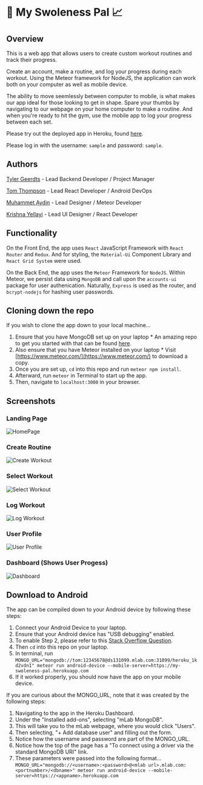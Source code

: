 # :memo: My Swoleness Pal :chart_with_upwards_trend: 


## Overview
This is a web app that allows users to create custom workout routines and track their progress.

Create an account, make a routine, and log your progress during each workout. Using the Meteor framework for NodeJS, the application can work both on your computer as well as mobile device. 

The ability to move seemlessly between computer to mobile, is what makes our app ideal for those looking to get in shape. Spare your thumbs by navigating to our webpage on your home computer to make a routine. And when you're ready to hit the gym, use the mobile app to log your progress between each set.

Please try out the deployed app in Heroku, found [here](https://my-swoleness-pal.herokuapp.com).

Please log in with the username: `sample` and password: `sample`.


## Authors
[Tyler Geerdts](https://github.com/tygee713) - Lead Backend Developer / Project Manager 

[Tom Thompson](https://github.com/tomtom28) - Lead React Developer / Android DevOps

[Muhammet Aydin](https://github.com/muhammeta7) - Lead Designer / Meteor Developer

[Krishna Yellayi](https://github.com/darthvader1118) - Lead UI Designer / React Developer


## Functionality
On the Front End, the app uses `React` JavaScript Framework with `React Router` and `Redux`. And for styling, the `Material-Ui` Component Library and `React Grid System` were used.

On the Back End, the app uses the `Meteor` Framework for `NodeJS`. Within Meteor, we persist data using `MongoDB` and call upon the `accounts-ui` package for user authenication. Naturally, `Express` is used as the router, and `bcrypt-nodejs` for hashing user passwords.



## Cloning down the repo
If you wish to clone the app down to your local machine...
  1. Ensure that you have MongoDB set up on your laptop
    * An amazing repo to get you started with that can be found [here](https://github.com/dannyvassallo/mongo_lesson).
  2. Also ensure that you have Meteor installed on your laptop
    * Visit [https://www.meteor.com/](https://www.meteor.com/) to download a copy.
  3. Once you are set up, `cd` into this repo and run `meteor npm install`.
  4. Afterward, run `meteor` in Terminal to start up the app.
  5. Then, navigate to `localhost:3000` in your browser.



## Screenshots

### Landing Page
![HomePage](/public/screenshots/homepage.png)

### Create Routine
![Create Workout](/public/screenshots/create.PNG)

### Select Workout
![Select Workout](/public/screenshots/select.png)

### Log Workout
![Log Workout](/public/screenshots/logWorkout.png)

### User Profile
![User Profile](/public/screenshots/profile.PNG)

### Dashboard (Shows User Progess)
![Dashboard](/public/screenshots/dashboard.png)


## Download to Android
The app can be compiled down to your Android device by following these steps:
  1. Connect your Android Device to your laptop.
  2. Ensure that your Android device has "USB debugging" enabled.
  3. To enable Step 2, please refer to this [Stack Overflow Question](http://stackoverflow.com/questions/31993182/failed-to-deploy-to-device-while-deploying-cordova-app-to-a-connected-device).
  4. Then `cd` into this repo on your laptop.
  5. In terminal, run `MONGO_URL="mongodb://tom:12345678@ds131099.mlab.com:31099/heroku_1kd2vdn1" meteor run android-device --mobile-server=https://my-swoleness-pal.herokuapp.com`
  6. If it worked properly, you should now have the app on your mobile device.


If you are curious about the MONGO_URL, note that it was created by the following steps:
  1. Navigating to the app in the Heroku Dashboard.
  2. Under the "Installed add-ons", selecting "mLab MongoDB".
  3. This will take you to the mLab webpage, where you would click "Users".
  4. Then selecting, "+ Add database user" and filling out the form.
  5. Notice how the username and password are part of the MONGO_URL.
  6. Notice how the top of the page has a "To connect using a driver via the standard MongoDB URI" link.
  7. These parameters were passed into the following format...
  `MONGO_URL="mongodb://<username>:<password>@<mlab url>.mlab.com:<portnumber>/<dbname>" meteor run android-device --mobile-server=https://<appname>.herokuapp.com`
  
